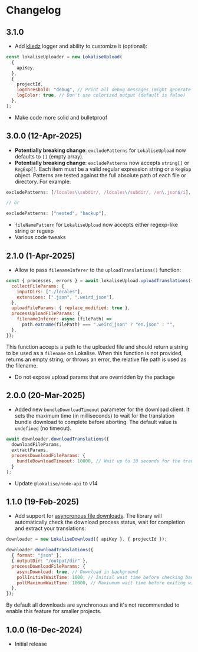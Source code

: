 # Changelog

## 3.1.0

- Add [kliedz](https://github.com/bodrovis/kliedz) logger and ability to customize it (optional):

```js
const lokaliseUploader = new LokaliseUpload(
  {
    apiKey,
  },
  {
    projectId,
    logThreshold: "debug", // Print all debug messages (might generate a lot of output, default is "info", other supported values are "error", "warn", "silent")
    logColor: true, // Don't use colorized output (default is false)
  },
);
```

- Make code more solid and bulletproof

## 3.0.0 (12-Apr-2025)

- **Potentially breaking change**: `excludePatterns` for `LokaliseUpload` now defaults to `[]` (empty array).
- **Potentially breaking change**: `excludePatterns` now accepts `string[]` or `RegExp[]`. Each item must be a valid regular expression string or a `RegExp` object. Patterns are tested against the full absolute path of each file or directory. For example:

```js
excludePatterns: [/locales\\subdir/, /locales\/subdir/, /en\.json$/i],

// or

excludePatterns: ["nested", "backup"],
```

- `fileNamePattern` for `LokaliseUpload` now accepts either regexp-like string or regexp
- Various code tweaks

## 2.1.0 (1-Apr-2025)

- Allow to pass `filenameInferer` to the `uploadTranslations()` function:

```js
const { processes, errors } = await lokaliseUpload.uploadTranslations({
  collectFileParams: {
    inputDirs: ["./locales"],
    extensions: [".json", ".weird_json"],
  },
  uploadFileParams: { replace_modified: true },
  processUploadFileParams: {
    filenameInferer: async (filePath) =>
      path.extname(filePath) === ".weird_json" ? "en.json" : "",
  },
});
```

This function accepts a path to the uploaded file and should return a string to be used as a `filename` on Lokalise. When this function is not provided, returns an empty string, or throws an error, the relative file path is used as the filename.

- Do not expose upload params that are overridden by the package

## 2.0.0 (20-Mar-2025)

- Added new `bundleDownloadTimeout` parameter for the download client. It sets the maximum time (in milliseconds) to wait for the translation bundle download to complete before aborting. The default value is `undefined` (no timeout).

```js
await downloader.downloadTranslations({
  downloadFileParams,
  extractParams,
  processDownloadFileParams: {
    bundleDownloadTimeout: 10000, // Wait up to 10 seconds for the translation bundle to download
  }
);
```

- Update `@lokalise/node-api` to v14

## 1.1.0 (19-Feb-2025)

- Add support for [asyncronous file downloads](https://developers.lokalise.com/reference/download-files-async). The library will automatically check the download process status, wait for completion and extract your translations:

```js
downloader = new LokaliseDownload({ apiKey }, { projectId });

downloader.downloadTranslations({
  { format: "json" },
  { outputDir: "/output/dir" },
  processDownloadFileParams: {
    asyncDownload: true, // Download in background
    pollInitialWaitTime: 1000, // Initial wait time before checking background process status
    pollMaximumWaitTime: 10000, // Maxiumum wait time before exiting with timeout
  },
});
```

By default all downloads are synchronous and it's not recommended to enable this feature for smaller projects.

## 1.0.0 (16-Dec-2024)

- Initial release
